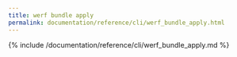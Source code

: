 ```yaml
---
title: werf bundle apply
permalink: documentation/reference/cli/werf_bundle_apply.html
---
```


{% include /documentation/reference/cli/werf_bundle_apply.md %}
